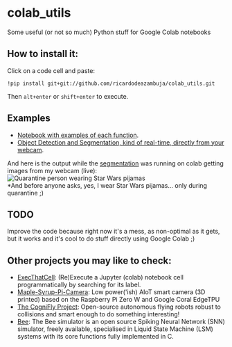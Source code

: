 # colab_utils
Some useful (or not so much) Python stuff for Google Colab notebooks


## How to install it:
Click on a code cell and paste:
```
!pip install git+git://github.com/ricardodeazambuja/colab_utils.git
```
Then `alt+enter` or `shift+enter` to execute. 

## Examples
- [Notebook with examples of each function](Testing_colab_utils.ipynb).
- [Object Detection and Segmentation, kind of real-time, directly from your webcam](object_detection_tutorial_from_webcam.ipynb).

And here is the output while the [segmentation](object_detection_tutorial_from_webcam.ipynb) was running on colab getting images from my webcam (live):   
![Quarantine person wearing Star Wars pijamas](image_segmentation_from_webcam.png)  
*And before anyone asks, yes, I wear Star Wars pijamas... only during quarantine ;)

## TODO
Improve the code because right now it's a mess, as non-optimal as it gets, but it works and it's cool to do stuff directly using Google Colab ;)

## Other projects you may like to check:
* [ExecThatCell](https://github.com/ricardodeazambuja/ExecThatCell): (Re)Execute a Jupyter (colab) notebook cell programmatically by searching for its label.
* [Maple-Syrup-Pi-Camera](https://github.com/ricardodeazambuja/Maple-Syrup-Pi-Camera): Low power('ish) AIoT smart camera (3D printed) based on the Raspberry Pi Zero W and Google Coral EdgeTPU
* [The CogniFly Project](https://github.com/thecognifly): Open-source autonomous flying robots robust to collisions and smart enough to do something interesting!
* [Bee](https://github.com/ricardodeazambuja/Bee): The Bee simulator is an open source Spiking Neural Network (SNN) simulator, freely available, specialised in Liquid State Machine (LSM) systems with its core functions fully implemented in C.
